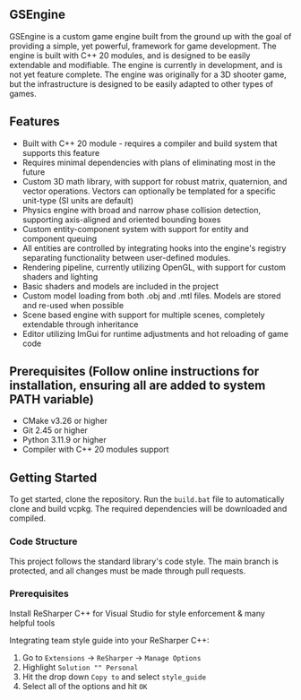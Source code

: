 ## GSEngine

GSEngine is a custom game engine built from the ground up with the goal of providing a simple, yet powerful, framework for game development. The engine is built with C++ 20 modules, and is designed to be easily extendable and modifiable. The engine is currently in development, and is not yet feature complete. The engine was originally for a 3D shooter game, but the infrastructure is designed to be easily adapted to other types of games.

## Features
- Built with C++ 20 module - requires a compiler and build system that supports this feature
- Requires minimal dependencies with plans of eliminating most in the future
- Custom 3D math library, with support for robust matrix, quaternion, and vector operations. Vectors can optionally be templated for a specific unit-type (SI units are default)
- Physics engine with broad and narrow phase collision detection, supporting axis-aligned and oriented bounding boxes
- Custom entity-component system with support for entity and component queuing
- All entities are controlled by integrating hooks into the engine's registry separating functionality between user-defined modules.
- Rendering pipeline, currently utilizing OpenGL, with support for custom shaders and lighting
- Basic shaders and models are included in the project
- Custom model loading from both .obj and .mtl files. Models are stored and re-used when possible
- Scene based engine with support for multiple scenes, completely extendable through inheritance
- Editor utilizing ImGui for runtime adjustments and hot reloading of game code

## Prerequisites (Follow online instructions for installation, ensuring all are added to system PATH variable)
- CMake v3.26 or higher
- Git 2.45 or higher
- Python 3.11.9 or higher
- Compiler with C++ 20 modules support

## Getting Started

To get started, clone the repository.
Run the `build.bat` file to automatically clone and build vcpkg. The required dependencies will be downloaded and compiled.

### Code Structure

This project follows the standard library's code style. The main branch is protected, and all changes must be made through pull requests.

### Prerequisites

Install ReSharper C++ for Visual Studio for style enforcement & many helpful tools

Integrating team style guide into your ReSharper C++:

1. Go to `Extensions` -> `ReSharper` -> `Manage Options`
2. Highlight `Solution "" Personal`
3. Hit the drop down `Copy to` and select `style_guide`
4. Select all of the options and hit `OK`

